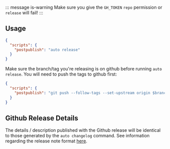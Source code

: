 ::: message is-warning
Make sure you give the `GH_TOKEN` `repo` permission or `release` will fail!
:::

## Usage

```json
{
  "scripts": {
    "postpublish": "auto release"
  }
}
```

Make sure the branch/tag you're releasing is on github before running `auto release`.
You will need to push the tags to github first:

```json
{
  "scripts": {
    "postpublish": "git push --follow-tags --set-upstream origin $branch && auto release"
  }
}
```

## Github Release Details

The details / description published with the Github release will be identical to those generated by the `auto changelog` command.
See information regarding the release note format [here](./changelog.md#changelog-titles).

